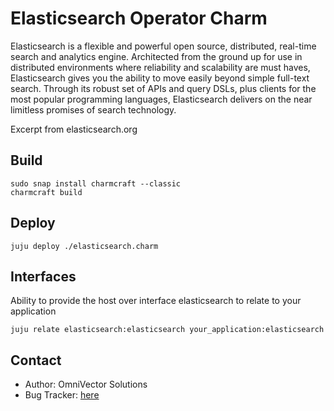 # Elasticsearch Operator Charm
Elasticsearch is a flexible and powerful open source, distributed, real-time search and analytics engine. Architected from the ground up for use in distributed environments where reliability and scalability are must haves, Elasticsearch gives you the ability to move easily beyond simple full-text search. Through its robust set of APIs and query DSLs, plus clients for the most popular programming languages, Elasticsearch delivers on the near limitless promises of search technology.

Excerpt from elasticsearch.org


Build
-----
```bashrc
sudo snap install charmcraft --classic
charmcraft build
```

Deploy
-----
```bashrc
juju deploy ./elasticsearch.charm
```

Interfaces
----------
Ability to provide the host over interface elasticsearch to relate to your application

```bashrc
juju relate elasticsearch:elasticsearch your_application:elasticsearch
```

Contact
-------
 - Author: OmniVector Solutions 
 - Bug Tracker: [here](https://github.com/omnivector-solutions/charm-slurmdbd)
